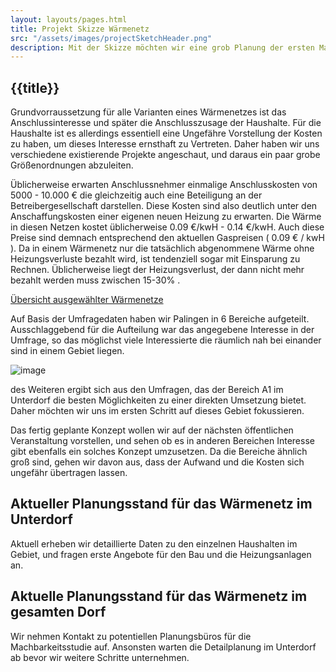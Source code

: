 ```yaml
---
layout: layouts/pages.html
title: Projekt Skizze Wärmenetz
src: "/assets/images/projectSketchHeader.png"
description: Mit der Skizze möchten wir eine grob Planung der ersten Maßnahmen präsentieren.
---
```


## {{title}}

Grundvorraussetzung für alle Varianten eines Wärmenetzes ist das Anschlussinteresse und später die Anschlusszusage der Haushalte. 
Für die Haushalte ist es allerdings essentiell eine Ungefähre Vorstellung der Kosten zu haben, um dieses Interesse ernsthaft zu Vertreten.
Daher haben wir uns verschiedene existierende Projekte angeschaut, und daraus ein paar grobe Größenordnungen abzuleiten.

Üblicherweise erwarten Anschlussnehmer einmalige Anschlusskosten von 5000 - 10.000 € die gleichzeitig auch eine Beteiligung an der Betreibergesellschaft darstellen.
Diese Kosten sind also deutlich unter den Anschaffungskosten einer eigenen neuen Heizung zu erwarten. 
Die Wärme in diesen Netzen kostet üblicherweise 0.09 €/kwH - 0.14 €/kwH. Auch diese Preise sind demnach entsprechend den aktuellen Gaspreisen ( 0.09 € / kwH ). 
Da in einem Wärmenetz nur die tatsächlich abgenommene Wärme ohne Heizungsverluste bezahlt wird, ist tendenziell sogar mit Einsparung zu Rechnen.
Üblicherweise liegt der Heizungsverlust, der dann nicht mehr bezahlt werden muss zwischen 15-30% .

[Übersicht ausgewählter Wärmenetze](/pages/research_heating_network)

Auf Basis der Umfragedaten haben wir Palingen in 6 Bereiche aufgeteilt.
Ausschlaggebend für die Aufteilung war das angegebene Interesse in der Umfrage, so das möglichst viele Interessierte die räumlich nah bei einander sind in einem Gebiet liegen. 

![image](/assets/images/warmenetz_aufteilung.jpg)

des Weiteren ergibt sich aus den Umfragen, das der Bereich A1 im Unterdorf die besten Möglichkeiten zu einer direkten Umsetzung bietet. 
Daher möchten wir uns im ersten Schritt auf dieses Gebiet fokussieren. 

Das fertig geplante Konzept wollen wir auf der nächsten öffentlichen Veranstaltung vorstellen, und sehen ob es in anderen Bereichen Interesse gibt ebenfalls ein solches Konzept umzusetzen. 
Da die Bereiche ähnlich groß sind, gehen wir davon aus, dass der Aufwand und die Kosten sich ungefähr übertragen lassen.


## Aktueller Planungsstand für das Wärmenetz im Unterdorf

Aktuell erheben wir detaillierte Daten zu den einzelnen Haushalten im Gebiet, und fragen erste Angebote für den Bau und die Heizungsanlagen an.


## Aktuelle Planungsstand für das Wärmenetz im gesamten Dorf

Wir nehmen Kontakt zu potentiellen Planungsbüros für die Machbarkeitsstudie auf. Ansonsten 
warten die Detailplanung im Unterdorf ab bevor wir weitere Schritte unternehmen.